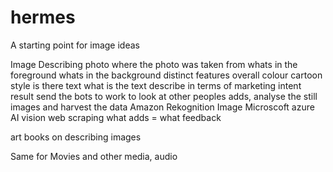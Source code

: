 # hermes
A starting point for image ideas



Image Describing
photo
where the photo was taken from
whats in the foreground
whats in the background
distinct features
overall colour
cartoon
style
is there text
what is the text
describe in terms of marketing
intent
result
send the bots to work to look at other peoples adds, analyse the still images and harvest the data
Amazon Rekognition Image
Microscoft azure AI vision
web scraping
what adds = what feedback

art books on describing images


Same for Movies and other media, audio


